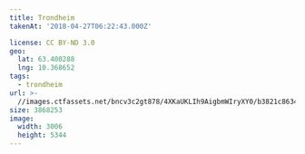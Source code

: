 ```yaml
---
title: Trondheim
takenAt: '2018-04-27T06:22:43.000Z'

license: CC BY-ND 3.0
geo:
  lat: 63.400288
  lng: 10.368652
tags:
  - trondheim
url: >-
  //images.ctfassets.net/bncv3c2gt878/4XKaUKLIh9AigbmWIryXY0/b3821c86343f64a91ede02e04af3df3b/trondheim_28072972278_o
size: 3868253
image:
  width: 3006
  height: 5344
---
```

